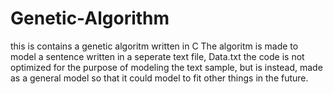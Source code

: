 # Genetic-Algorithm
this is contains a  genetic algoritm written in C
The algoritm is made to model a sentence written in a seperate text file, Data.txt
the code is not optimized for the purpose of modeling the text sample, but is instead, made as a general model so that it could model to fit other things in the future.

